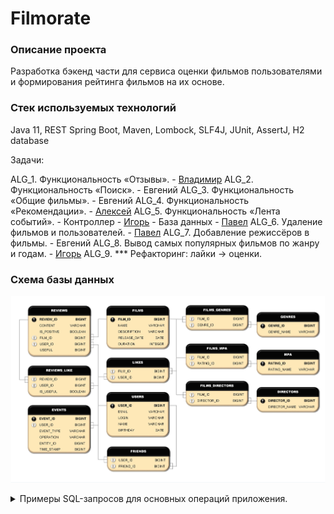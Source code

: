 # **Filmorate**

### Описание проекта

Разработка бэкенд части для сервиса оценки фильмов пользователями и формирования рейтинга фильмов на их основе.

### Стек используемых технологий 

Java 11, REST Spring Boot, Maven, Lombock, SLF4J, JUnit, AssertJ, H2 database

Задачи:

ALG_1. Функциональность «Отзывы». - [Владимир](https://github.com/v-s-ganeev)
ALG_2. Функциональность «Поиск». - Евгений
ALG_3. Функциональность «Общие фильмы». - Евгений
ALG_4. Функциональность «Рекомендации». - [Алексей](https://github.com/AlexeiEgorov)
ALG_5. Функциональность «Лента событий». - Контроллер - [Игорь](https://github.com/IgorVasilievV)
                                         - База данных - [Павел](https://github.com/NazarovPV)
ALG_6. Удаление фильмов и пользователей. - [Павел](https://github.com/NazarovPV)
ALG_7. Добавление режиссёров в фильмы. - Евгений
ALG_8. Вывод самых популярных фильмов по жанру и годам. - [Игорь](https://github.com/IgorVasilievV)
ALG_9. *** Рефакторинг: лайки → оценки.


### Схема базы данных

![Схема базы данных.](Filmorate_data_base.jpg)


<details>

<summary>Примеры SQL-запросов для основных операций приложения.</summary>


Получение списка всех фильмов
```sql
SELECT *
FROM FILMS;
```
Получение списка всех пользователей
```sql
SELECT *
FROM USERS;
```
Получение списка 5 самых популярных фильмов
```sql
SELECT F.NAME AS TITLE,
COUNT(L.USER_ID) AS LIKES_VALUE
FROM FILMS AS F
LEFT JOIN LIKES AS L ON F.FILM_ID = L.FILM_ID
GROUP BY TITLE
ORDER BY LIKES_VALUE DESC
LIMIT 5;
```

Получение списка общих друзей с другим пользователем
```sql
SELECT U.NAME AS USER,
U2.NAME AS FRIEND
FROM USERS AS U
LEFT JOIN FRIENDS AS F ON U.USER_ID = F.USER_ID
LEFT JOIN USERS AS U2 ON F.FRIEND_ID = U2.USER_ID
WHERE U.USER_ID = 2 AND FRIEND_CONFIRM = true
ORDER BY FRIEND;
```

http://sqlfiddle.com/#!9/9d4e63/27
</details>

